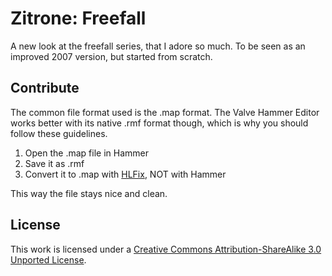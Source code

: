# Zitrone: Freefall #
A new look at the freefall series, that I adore so much. To be seen as an improved 2007 version, but started from scratch.

## Contribute ##
The common file format used is the .map format. The Valve Hammer Editor works better with its native .rmf format though, which is why you should follow these guidelines.

1. Open the .map file in Hammer
2. Save it as .rmf
3. Convert it to .map with [HLFix](http://extension.ws/hlfix/), NOT with Hammer

This way the file stays nice and clean.

## License ##
This work is licensed under a [Creative Commons Attribution-ShareAlike 3.0 Unported License](http://creativecommons.org/licenses/by-sa/3.0/).
